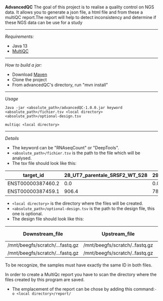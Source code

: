 **AdvancedQC**
The goal of this project is to realise  a quality control on NGS data. It allows you to generate a json file, a html file and from these a multiQC report.The report will help to detect inconsistency and determine if these NGS data can be use for a study

--------
*Requirements:*
- Java 13
- [MultiQC](https://github.com/ewels/MultiQC)
-------
*How to build a jar:*
- Download [Maven](https://maven.apache.org/download.cgi)
- Clone the project
- From advancedQC's directory, run "mvn install"

------
*Usage*

`Java -jar <absolute_path>/advancedQC-1.0.0.jar keyword <absolute_path>/fichier.tsv <local directory> <absolute_path>/optional-design.tsv`

`multiqc <local directory>`

-------
*Details*
- The keyword can be "RNAseqCount" or "DeepTools".
- `<absolute_path>/fichier.tsv` is the path to the file which will be analysed.
- The tsv file should look like this:  

 target_id	|28_UT7_parentale_SRSF2_WT_S28| 29_UT7_parentale_SRSF2_WT_S29
 ----------|------------------------------|-----------------------------
 ENST00000387460.2|	0.0|	0.0
 ENST00000387459.1|	906.4	|786.8710000000001

- `<local directory>` is the directory where the files will be created.
- `<absolute_path>/optional-design.tsv` is the path to the design file, this one is optional.
- The design file should look like this:

Downstream_file|	Upstream_file	|Sample_id	|Design 1|	Design 2
---------------|---------------|----------|--------|---------
/mnt/beegfs/scratch/...fastq.gz	|/mnt/beegfs/scratch/..fastq.gz|	28_UT7_parentale_SRSF2_WT_S28|	S1 |	T1 	
/mnt/beegfs/scratch/...fastq.gz	|/mnt/beegfs/scratch/..fastq.gz|	29_UT7_parentale_SRSF2_WT_S29|	S2	| T2 	

To be recognize, the samples must have exactly the same ID in both files.

In order to create a MultiQc report you have to scan the directory where the files created by this program are saved.
- The emplacement of the report can be chose by adding this command:`-o <local directory>/report/`

